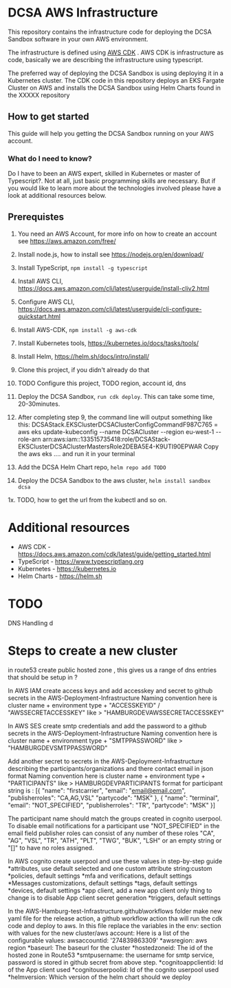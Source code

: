 # DCSA AWS Infrastructure

This repository contains the infrastructure code for deploying the DCSA Sandbox software in your own AWS environment.

The infrastructure is defined using [AWS CDK](https://aws.amazon.com/cdk/) . AWS CDK is infrastructure as code, basically we are describing the infrastructure using typescript.

The preferred way of deploying the DCSA Sandbox is using deploying  it in a Kubernetes cluster. The CDK code in this repository deploys an EKS Fargate Cluster on AWS and installs the DCSA Sandbox using Helm Charts found in the XXXXX repository

## How to get started

This guide will help you getting the DCSA Sandbox running on your AWS account.

### What do I need to know?

Do I have to been an AWS expert, skilled in Kubernetes or master of Typescript?. Not at all, just basic programming skills are necessary. But if you would like to learn more about the technologies involved please have a look at additional resources below.

## Prerequistes 

1. You need an AWS Account, for more info on how to create an account see https://aws.amazon.com/free/

2. Install node.js, how to install see https://nodejs.org/en/download/

3. Install TypeScript,
   ```npm install -g typescript``` 
   
4. Install AWS CLI, https://docs.aws.amazon.com/cli/latest/userguide/install-cliv2.html

5. Configure AWS CLI, https://docs.aws.amazon.com/cli/latest/userguide/cli-configure-quickstart.html

6. Install AWS-CDK, ```npm install -g aws-cdk```

7. Install Kubernetes tools, https://kubernetes.io/docs/tasks/tools/

8. Install Helm, https://helm.sh/docs/intro/install/

9. Clone this project, if you didn't already do that

8. TODO Configure this project, TODO  region, account id, dns

9. Deploy the DCSA Sandbox, ```run cdk deploy```. This can take some time, 20-30minutes.

10. After completing step 9, the command line will output something like this:
    DCSAStack.EKSClusterDCSAClusterConfigCommandF987C765 = aws eks update-kubeconfig --name DCSACluster --region eu-west-1 --role-arn arn:aws:iam::133515735418:role/DCSAStack-EKSClusterDCSAClusterMastersRole2DEBA5E4-K9UTI90EPWAR
    Copy the aws eks .... and run it in your terminal
    
11. Add the DCSA Helm Chart repo, ```helm repo add TODO```

12. Deploy the DCSA Sandbox to the aws cluster, ```helm install sandbox dcsa```

1x. TODO, how to get the url from the kubectl and so on.



# Additional resources

* AWS CDK - https://docs.aws.amazon.com/cdk/latest/guide/getting_started.html
* TypeScript - https://www.typescriptlang.org
* Kubernetes - https://kubernetes.io
* Helm Charts - https://helm.sh


# TODO 
DNS Handling  d

# Steps to create a new cluster

in route53 create public hosted zone , this gives us a range of dns entries that should be setup in ?

In AWS IAM create access keys and add accesskey and secret to github secrets in the AWS-Deployment-Infrastructure
Naming convention here is cluster name + environment type + "ACCESSKEYID" / "AWSSECRETACCESSKEY" like >  "HAMBURGDEVAWSSECRETACCESSKEY"

In AWS SES create smtp credentials and add the password to a github secrets in the AWS-Deployment-Infrastructure
Naming convention here is cluster name + environment type + "SMTPPASSWORD" like > "HAMBURGDEVSMTPPASSWORD"

Add another secret to secrets in the AWS-Deployment-Infrastructure describing the participants/organizations and there contact email in json format
Naming convention here is cluster name + environment type + "PARTICIPANTS" like > HAMBURGDEVPARTICIPANTS
format for participant string is :
[{
	"name": "firstcarrier",
	"email": "email@email.com",
	"publisherroles": "CA,AG,VSL"
	"partycode": "MSK"
}, {
	"name": "terminal",
	"email": "NOT_SPECIFIED",
	"publisherroles": "TR",
	"partycode": "MSK"
}]

The participant name should match the groups created in cognito userpool. To disable email notifications for a participant use "NOT_SPECIFIED" in the email field 
publisher roles can consist of any number of these roles
 "CA", "AG", "VSL", "TR", "ATH", "PLT", "TWG", "BUK", "LSH"
 or an empty string or "[]" to have no roles assigned.

In AWS cognito create userpool and use these values in step-by-step guide
*attributes, use default selected and one custom attribute string:custom 
*policies, default settings
*mfa and verifications, default settings
*Messages customizations, default settings
*tags, default settings
*devices, default settings
*app client, add a new app client only thing to change is to disable App client secret generation
*triggers, default settings


In the AWS-Hamburg-test-Infrastructure\.github\workflows folder make new yaml file for the release action, a github workflow action tha will run the cdk code and deploy to aws.
In this file replace the variables in the env: section with values for the new cluster/aws account: 
Here is a list of the configurable values: awsaccountid: '274839863309'
  *awsregion: aws region
  *baseurl: The baseurl for the cluster
  *hostedzoneid: The id of the hosted zone in Route53
  *smtpusername: the username for smtp service, password is stored in github secret from above step.
  *cognitoappclientid: Id of the App client used
  *cognitouserpoolid: Id of the cognito userpool used
  *helmversion: Which version of the helm chart should we deploy
